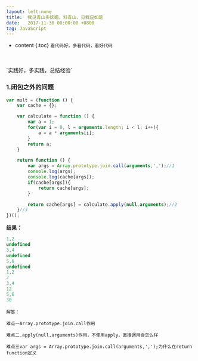```yaml
---
layout: left-none
title:  我见青山多妩媚，料青山、见我应如是
date:   2017-11-30 00:00:00 +0800
tag: JavaScript
---
```

* content
{:toc}
`看代码好，多看代码，看好代码`
<br/>
<br/>
`实践好，多实践，总结经验`
<!-- more -->

### 1.闭包之外的问题

```js
var mult = (function () {
    var cache = {};

    var calculate = function () {
        var a = 1;
        for(var i = 0, l = arguments.length; i < l; i++){
            a = a * arguments[i];
        }
        return a;
    }

    return function () {
        var args = Array.prototype.join.call(arguments,',');//1
        console.log(args);
        console.log(cache[args]);
        if(cache[args]){
            return cache[args];
        }

        return cache[args] = calculate.apply(null,arguments);//2
    }//3
})();
```

**结果：**

```js
1,2
undefined
3,4
undefined
5,6
undefined
1,2
2
3,4
12
5,6
30
```

`解答：`

```
难点一Array.prototype.join.call作用

难点二.apply(null,arguments)作用，不使用apply，直接调用会怎么样

难点三var args = Array.prototype.join.call(arguments,',');为什么在return function定义
```

